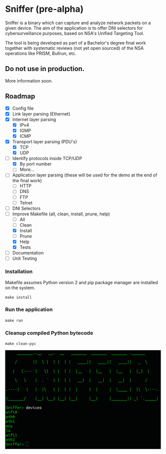 # Sniffer (pre-alpha)

Sniffer is a binary which can capture and analyze network packets on a given device. The aim of the application is to offer DNI selectors for cybersurveillance purposes, based on NSA's Unified Targeting Tool.

The tool is being developed as part of a Bachelor's degree final work together with systematic reviews (not yet open sourced) of the NSA operations like PRISM, Bullrun, etc. 

## Do not use in production.

More information soon.

## Roadmap

- [x] Config file
- [x] Link layer parsing (Ethernet)
- [x] Internet layer parsing
  - [x] IPv4
  - [x] IGMP
  - [x] ICMP
- [x] Transport layer parsing (PDU's)
  - [x] TCP
  - [x] UDP
- [ ] Identify protocols inside TCP/UDP
  - [x] By port number
  - [ ] More... 
- [ ] Application layer parsing (these will be used for the demo at the end of the final work)
  - [ ] HTTP
  - [ ] DNS
  - [ ] FTP
  - [ ] Telnet
- [ ] DNI Selectors
- [ ] Improve Makefile (all, clean, install, prune, help)
  - [ ] All
  - [ ] Clean
  - [x] Install
  - [ ] Prune
  - [x] Help
  - [x] Tests
- [ ] Documentation
- [ ] Unit Testing

### Installation

Makefile assumes Python version 2 and pip package manager are installed on the system.

```
make install
```

### Run the application

```
make run
```

### Cleanup compiled Python bytecode

```
make clean-pyc
```

![](sniffer.PNG)
